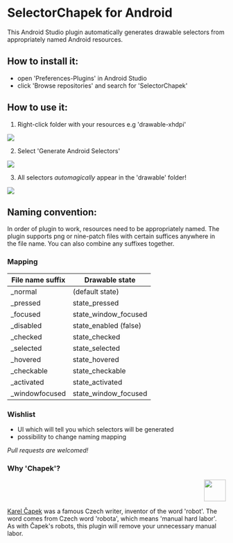# SelectorChapek for Android

This Android Studio plugin automatically generates drawable selectors from appropriately named Android resources.

## How to install it:

 - open 'Preferences-Plugins' in Android Studio
 - click 'Browse repositories' and search for 'SelectorChapek'

## How to use it:

1) Right-click folder with your resources e.g 'drawable-xhdpi'

 ![](https://bitbucket.org/inmite/android-autoselectors/raw/master/img/select_folder.png)

2) Select 'Generate Android Selectors'

 ![](https://bitbucket.org/inmite/android-autoselectors/raw/master/img/select_option.png)

3) All selectors _automagically_ appear in the 'drawable' folder!

 ![](https://bitbucket.org/inmite/android-autoselectors/raw/master/img/selectors_generated.png)

## Naming convention:
In order of plugin to work, resources need to be appropriately named. The plugin supports png or nine-patch files with certain suffices anywhere in the file name. You can also combine any suffixes together.

### Mapping 

| File name suffix 		| Drawable state 		|
| --------------------- | --------------------- |  
| _normal 		   		| (default state)		|
| _pressed         		| state_pressed			|
| _focused         		| state_window_focused	|
| _disabled        		| state_enabled (false) |
| _checked		   		| state_checked   		|    
| _selected		   		| state_selected  		|   
| _hovered         		| state_hovered   	   	|
| _checkable	   		| state_checkable 		|   
| _activated	   		| state_activated 		|   
| _windowfocused   		| state_window_focused 	|


### Wishlist

 - UI which will tell you which selectors will be generated
 - possibility to change naming mapping

_Pull requests are welcomed!_

### Why 'Chapek'?

<p align="right"><img src="http://upload.wikimedia.org/wikipedia/commons/b/bd/Karel-capek.jpg" width="50" /></p>

[Karel Čapek](http://en.wikipedia.org/wiki/Karel_%C4%8Capek) was a famous Czech writer, inventor of the word 'robot'. The word comes from Czech word 'robota', which means 'manual hard labor'. As with Čapek's robots, this plugin will remove your unnecessary manual labor. 
